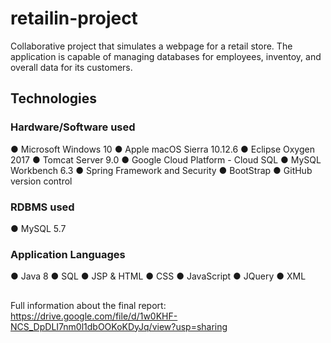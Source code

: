 # retailin-project

Collaborative project that simulates a webpage for a retail store. The application is capable of managing databases for employees, inventoy, and overall data for its customers. 

## Technologies
### Hardware/Software used
● Microsoft Windows 10
● Apple macOS Sierra 10.12.6
● Eclipse Oxygen 2017
● Tomcat Server 9.0
● Google Cloud Platform - Cloud SQL
● MySQL Workbench 6.3
● Spring Framework and Security
● BootStrap
● GitHub version control

### RDBMS used
● MySQL 5.7

### Application Languages
● Java 8
● SQL
● JSP & HTML
● CSS
● JavaScript
● JQuery
● XML

## 
Full information about the final report: https://drive.google.com/file/d/1w0KHF-NCS_DpDLI7nm0l1dbOOKoKDyJq/view?usp=sharing
